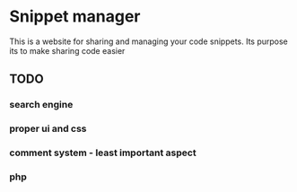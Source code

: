 # Snippet manager
This is a website for sharing and managing your code snippets.
Its purpose its to make sharing code easier

## TODO
### search engine
### proper ui and css
### comment system - least important aspect
### php